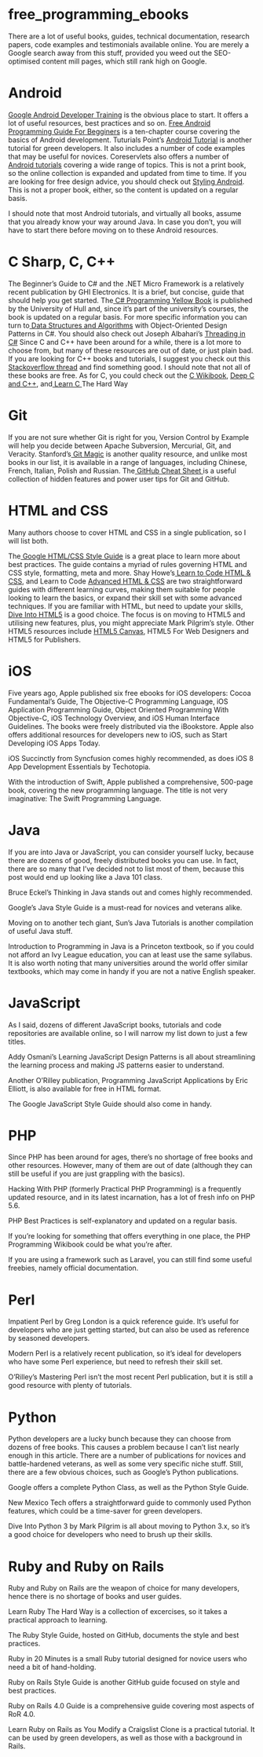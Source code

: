 # free_programming_ebooks
There are a lot of useful books, guides, technical documentation, research papers, code examples and testimonials available online. You are merely a Google search away from this stuff, provided you weed out the SEO-optimised content mill pages, which still rank high on Google.
# Android
[Google Android Developer Training](https://developer.android.com/guide) is the obvious place to start. It offers a lot of useful resources, best practices and so on.
[Free Android Programming Guide For Begginers](https://www.eduonix.com/offers/Android_ebook_free_offer.html#.VchB3vmqpBc) is a ten-chapter course covering the basics of Android development.
Tuturials Point’s [Android Tutorial](https://www.tutorialspoint.com/android/android_tutorial.pdf) is another tutorial for green developers. It also includes a number of code examples that may be useful for novices.
Coreservlets also offers a number of [Android tutorials](https://www.geeksforgeeks.org/android-tutorial/) covering a wide range of topics. This is not a print book, so the online collection is expanded and updated from time to time.
If you are looking for free design advice, you should check out [Styling Android](https://blog.stylingandroid.com/). This is not a proper book, either, so the content is updated on a regular basis.

I should note that most Android tutorials, and virtually all books, assume that you already know your way around Java. In case you don’t, you will have to start there before moving on to these Android resources.
# C Sharp, C, C++
The Beginner’s Guide to C# and the .NET Micro Framework is a relatively recent publication by GHI Electronics. It is a brief, but concise, guide that should help you get started.
The[ C# Programming Yellow Book](http://www.csharpcourse.com/) is published by the University of Hull and, since it’s part of the university’s courses, the book is updated on a regular basis.
For more specific information you can turn to[ Data Structures and Algorithms](https://freecomputerbooks.com/Data-Structures-and-Algorithms-with-Object-Oriented-Design-Patterns-in-C-Sharp.html) with Object-Oriented Design Patterns in C#. You should also check out Joseph Albahari’s [Threading in C#](https://www.albahari.com/threading/)
Since C and C++ have been around for a while, there is a lot more to choose from, but many of these resources are out of date, or just plain bad. If you are looking for C++ books and tutorials, I suggest you check out this[ Stackoverflow thread](https://stackoverflow.com/questions/388242/the-definitive-c-book-guide-and-list) and find something good. I should note that not all of these books are free.
As for C, you could check out the [C Wikibook](https://en.wikibooks.org/wiki/C_Programming), [Deep C and C++](https://www.slideshare.net/olvemaudal/deep-c), and[ Learn C ](https://learncodethehardway.org/c/)The Hard Way
# Git
If you are not sure whether Git is right for you, Version Control by Example will help you decide between Apache Subversion, Mercurial, Git, and Veracity.
Stanford’s[ Git Magic](http://www-cs-students.stanford.edu/~blynn/gitmagic/) is another quality resource, and unlike most books in our list, it is available in a range of languages, including Chinese, French, Italian, Polish and Russian.
The[ GitHub Cheat Sheet ](https://github.com/tiimgreen/github-cheat-sheet)is a useful collection of hidden features and power user tips for Git and GitHub.
# HTML and CSS
Many authors choose to cover HTML and CSS in a single publication, so I will list both.

The[ Google HTML/CSS Style Guide](https://google.github.io/styleguide/htmlcssguide.html) is a great place to learn more about best practices. The guide contains a myriad of rules governing HTML and CSS style, formatting, meta and more.
Shay Howe’s[ Learn to Code HTML & CSS](https://learn.shayhowe.com/html-css/), and Learn to Code [Advanced HTML & CSS](https://learn.shayhowe.com/advanced-html-css/) are two straightforward guides with different learning curves, making them suitable for people looking to learn the basics, or expand their skill set with some advanced techniques.
If you are familiar with HTML, but need to update your skills, [Dive Into HTML5](http://diveintohtml5.info/) is a good choice. The focus is on moving to HTML5 and utilising new features, plus, you might appreciate Mark Pilgrim’s style. Other HTML5 resources include [HTML5 Canvas](https://www.oreilly.com/), HTML5 For Web Designers and HTML5 for Publishers.
# iOS
Five years ago, Apple published six free ebooks for iOS developers: Cocoa Fundamental’s Guide, The Objective-C Programming Language, iOS Application Programming Guide, Object Oriented Programming With Objective-C, iOS Technology Overview, and iOS Human Interface Guidelines. The books were freely distributed via the iBookstore. Apple also offers additional resources for developers new to iOS, such as Start Developing iOS Apps Today.

iOS Succinctly from Syncfusion comes highly recommended, as does iOS 8 App Development Essentials by Techotopia.

With the introduction of Swift, Apple published a comprehensive, 500-page book, covering the new programming language. The title is not very imaginative: The Swift Programming Language.

# Java
If you are into Java or JavaScript, you can consider yourself lucky, because there are dozens of good, freely distributed books you can use. In fact, there are so many that I’ve decided not to list most of them, because this post would end up looking like a Java 101 class.

Bruce Eckel’s Thinking in Java stands out and comes highly recommended.

Google’s Java Style Guide is a must-read for novices and veterans alike.

Moving on to another tech giant, Sun’s Java Tutorials is another compilation of useful Java stuff.

Introduction to Programming in Java is a Princeton textbook, so if you could not afford an Ivy League education, you can at least use the same syllabus. It is also worth noting that many universities around the world offer similar textbooks, which may come in handy if you are not a native English speaker.

# JavaScript
As I said, dozens of different JavaScript books, tutorials and code repositories are available online, so I will narrow my list down to just a few titles.

Addy Osmani’s Learning JavaScript Design Patterns is all about streamlining the learning process and making JS patterns easier to understand.

Another O’Rilley publication, Programming JavaScript Applications by Eric Elliott, is also available for free in HTML format.

The Google JavaScript Style Guide should also come in handy.

# PHP
Since PHP has been around for ages, there’s no shortage of free books and other resources. However, many of them are out of date (although they can still be useful if you are just grappling with the basics).

Hacking With PHP (formerly Practical PHP Programming) is a frequently updated resource, and in its latest incarnation, has a lot of fresh info on PHP 5.6.

PHP Best Practices is self-explanatory and updated on a regular basis.

If you’re looking for something that offers everything in one place, the PHP Programming Wikibook could be what you’re after.

If you are using a framework such as Laravel, you can still find some useful freebies, namely official documentation.

# Perl
Impatient Perl by Greg London is a quick reference guide. It’s useful for developers who are just getting started, but can also be used as reference by seasoned developers.

Modern Perl is a relatively recent publication, so it’s ideal for developers who have some Perl experience, but need to refresh their skill set.

O’Rilley’s Mastering Perl isn’t the most recent Perl publication, but it is still a good resource with plenty of tutorials.

# Python
Python developers are a lucky bunch because they can choose from dozens of free books. This causes a problem because I can’t list nearly enough in this article. There are a number of publications for novices and battle-hardened veterans, as well as some very specific niche stuff. Still, there are a few obvious choices, such as Google’s Python publications.

Google offers a complete Python Class, as well as the Python Style Guide.

New Mexico Tech offers a straightforward guide to commonly used Python features, which could be a time-saver for green developers.

Dive Into Python 3 by Mark Pilgrim is all about moving to Python 3.x, so it’s a good choice for developers who need to brush up their skills.

# Ruby and Ruby on Rails
Ruby and Ruby on Rails are the weapon of choice for many developers, hence there is no shortage of books and user guides.

Learn Ruby The Hard Way is a collection of excercises, so it takes a practical approach to learning.

The Ruby Style Guide, hosted on GitHub, documents the style and best practices.

Ruby in 20 Minutes is a small Ruby tutorial designed for novice users who need a bit of hand-holding.

Ruby on Rails Style Guide is another GitHub guide focused on style and best practices.

Ruby on Rails 4.0 Guide is a comprehensive guide covering most aspects of RoR 4.0.

Learn Ruby on Rails as You Modify a Craigslist Clone is a practical tutorial. It can be used by green developers, as well as those with a background in Rails.
